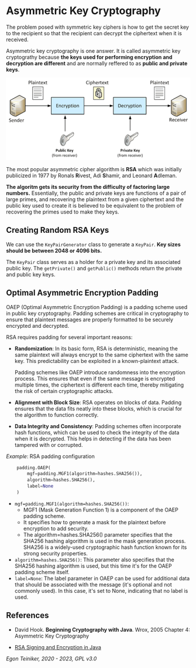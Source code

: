 # Asymmetric Key Cryptography

The problem posed with symmetric key ciphers is how to get the secret key to the recipient so that the
recipient can decrypt the ciphertext when it is received.

Asymmetric key cryptography is one answer.
It is called asymmetric key cryptograthy because **the keys used for performing encryption and decryption are
different** and are normally reffered to as **public and private keys**.

![Asymmetric Cipher](AsymmetricCipher.png)

The most popular asymmetric cipher algorithm is **RSA** which was initially publicized in 1977 by 
Ronals **R**ivest, Adi **S**hamir, and Leonard **A**dleman.

**The algoritm gets its security from the difficulty of factoring large numbers.**
Essentially, the public and private keys are functions of a pair of large primes, 
and recovering the plaintext from a given ciphertext and the public key used to create it is believed to be 
equivalent to the problem of recovering the primes used to make they keys.  

## Creating Random RSA Keys
We can use the `KeyPairGenerator` class to generate a `KeyPair`. **Key sizes should be between 2048 or 4096 bits.**

The `KeyPair` class serves as a holder for a private key and its associated public key. The `getPrivate()` and 
`getPublic()` methods return the private and public key keys.

## Optimal Asymmetric Encryption Padding 
OAEP (Optimal Asymmetric Encryption Padding) is a padding scheme used in public key cryptography. 
Padding schemes are critical in cryptography to ensure that plaintext messages are properly formatted 
to be securely encrypted and decrypted.

RSA requires padding for several important reasons:
* **Randomization**: 
    In its basic form, RSA is deterministic, meaning the same plaintext will always encrypt to the 
    same ciphertext with the same key. This predictability can be exploited in a known-plaintext attack.
    
    Padding schemes like OAEP introduce randomness into the encryption process. 
    This ensures that even if the same message is encrypted multiple times, the ciphertext is different 
    each time, thereby mitigating the risk of certain cryptographic attacks.

* **Alignment with Block Size**: RSA operates on blocks of data. Padding ensures that the data fits 
    neatly into these blocks, which is crucial for the algorithm to function correctly.

* **Data Integrity and Consistency**:
    Padding schemes often incorporate hash functions, which can be used to check the integrity of the data 
    when it is decrypted. This helps in detecting if the data has been tampered with or corrupted.

_Example_: RSA padding configuration
```Python
    padding.OAEP(
        mgf=padding.MGF1(algorithm=hashes.SHA256()),
        algorithm=hashes.SHA256(),
        label=None
    )
``` 
* `mgf=padding.MGF1(algorithm=hashes.SHA256())`: 
    * MGF1 (Mask Generation Function 1) is a component of the OAEP padding scheme.
    * It specifies how to generate a mask for the plaintext before encryption to add security.
    * The algorithm=hashes.SHA256() parameter specifies that the SHA256 hashing algorithm is 
        used in the mask generation process. SHA256 is a widely-used cryptographic hash function 
        known for its strong security properties.
* `algorithm=hashes.SHA256()`: 
    This parameter also specifies that the SHA256 hashing algorithm is used, but this time it's 
    for the OAEP padding scheme itself.
* `label=None`:
    The label parameter in OAEP can be used for additional data that should be associated with the 
    message (it's optional and not commonly used). 
    In this case, it's set to None, indicating that no label is used.

## References

* David Hook. **Beginning Cryptography with Java**. Wrox, 2005
    Chapter 4: Asymmetric Key Cryptography

* [RSA Signing and Encryption in Java](https://niels.nu/blog/2016/java-rsa.html)
  

*Egon Teiniker, 2020 - 2023, GPL v3.0* 
